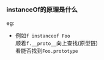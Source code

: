 ### instanceOf的原理是什么  
eg:  
+ 例如`f instanceof Foo`  
顺着`f.__proto__`向上查找(原型链)  
看能否找到`Foo.prototype`    
